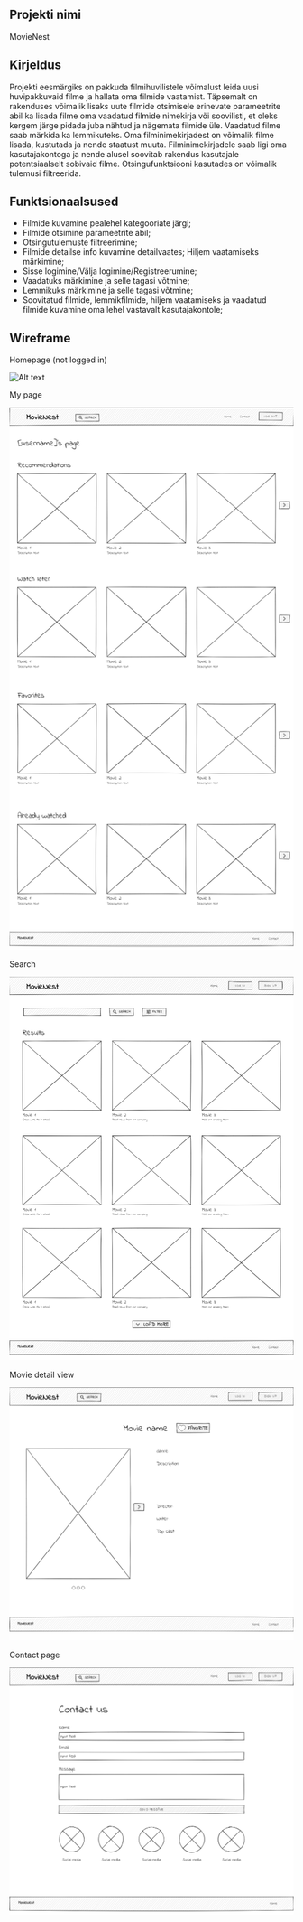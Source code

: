 ## Projekti nimi

MovieNest

## Kirjeldus

Projekti eesmärgiks on pakkuda filmihuvilistele võimalust leida uusi huvipakkuvaid filme ja hallata oma filmide vaatamist. Täpsemalt on rakenduses võimalik lisaks uute filmide otsimisele erinevate parameetrite abil ka lisada filme oma vaadatud filmide nimekirja või soovilisti, et oleks kergem järge pidada juba nähtud ja nägemata filmide üle. Vaadatud filme saab märkida ka lemmikuteks. Oma filminimekirjadest on võimalik filme lisada, kustutada ja nende staatust muuta. Filminimekirjadele saab ligi oma kasutajakontoga ja nende alusel soovitab rakendus kasutajale potentsiaalselt sobivaid filme. Otsingufunktsiooni kasutades on võimalik tulemusi filtreerida.

## Funktsionaalsused

- Filmide kuvamine pealehel kategooriate järgi;
- Filmide otsimine parameetrite abil;
- Otsingutulemuste filtreerimine;
- Filmide detailse info kuvamine detailvaates; Hiljem vaatamiseks märkimine;
- Sisse logimine/Välja logimine/Registreerumine;
- Vaadatuks märkimine ja selle tagasi võtmine;
- Lemmikuks märkimine ja selle tagasi võtmine;
- Soovitatud filmide, lemmikfilmide, hiljem vaatamiseks ja vaadatud filmide kuvamine oma lehel vastavalt kasutajakontole;

## Wireframe

Homepage (not logged in)

![Alt text](readme-image/Homepage.png)

My page

![Alt text](readme-images/My-page.png)

Search

![Alt text](readme-images/Search.png)

Movie detail view

![Alt text](readme-images/Movie-detail-view.png)

Contact page

![Alt text](readme-images/Contact.png)
